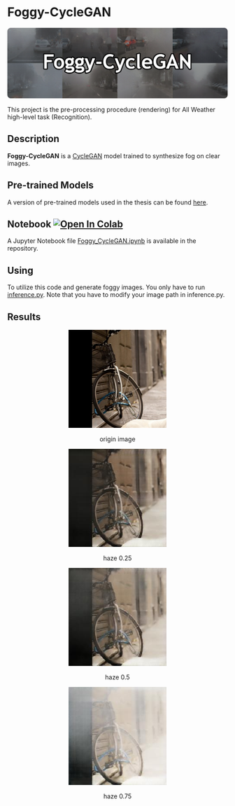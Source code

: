 # Foggy-CycleGAN

<p align="center">
 <img src="images/banner-cropped-rnd.png">
</p>

This project is the pre-processing procedure (rendering) for All Weather high-level task (Recognition).

## Description
**Foggy-CycleGAN** is a
<a href="https://junyanz.github.io/CycleGAN/" target="_blank">CycleGAN</a> model trained to synthesize fog on clear images.

## Pre-trained Models
A version of pre-trained models used in the thesis can be found [here](https://drive.google.com/drive/folders/1QKsiaGkMFvtGcp072IG57MfY1o_D-L3k?usp=sharing).

## Notebook <a href="https://colab.research.google.com/github/ghaiszaher/Foggy-CycleGAN/blob/master/Foggy_CycleGAN.ipynb" target="_blank"><img src="https://colab.research.google.com/assets/colab-badge.svg" alt="Open In Colab"/></a>
A Jupyter Notebook file <a href="https://github.com/ghaiszaher/Foggy-CycleGAN/blob/master/Foggy_CycleGAN.ipynb" target="_blank">Foggy_CycleGAN.ipynb</a> is available in the repository.
 
## Using
To utilize this code and generate foggy images. You only have to run <a href="https://github.com/Blackpinkup/Foggy-CycleGAN/inference.py" target="_blank">inference.py</a>. Note that you have to modify your image path in inference.py.

## Results
<p align="center">
 <img src="000000000074.jpg">
</p>
<p align="center">
 origin image
</p>

<p align="center">
 <img src="00_intensity_0.25.jpg">
</p>
<p align="center">
 haze 0.25
</p>

<p align="center">
 <img src="01_intensity_0.50.jpg">
</p>
<p align="center">
 haze 0.5
</p>

<p align="center">
 <img src="02_intensity_0.75.jpg">
</p>
<p align="center">
 haze 0.75
</p>
